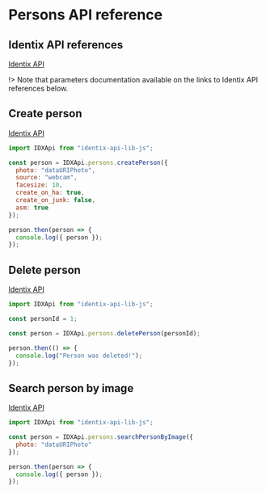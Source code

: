 # Persons API reference

## Identix API references

[Identix API](https://kb.identix.one/#/personas)

!> Note that parameters documentation available on the links to Identix API references below.

## Create person

[Identix API](https://kb.identix.one/#/personas?id=persona-creation-with-an-image)

```js
import IDXApi from "identix-api-lib-js";

const person = IDXApi.persons.createPerson({
  photo: "dataURIPhoto",
  source: "webcam",
  facesize: 10,
  create_on_ha: true,
  create_on_junk: false,
  asm: true
});

person.then(person => {
  console.log({ person });
});
```

## Delete person

[Identix API](https://kb.identix.one/#/personas?id=persona-removal-from-the-database)

```js
import IDXApi from "identix-api-lib-js";

const personId = 1;

const person = IDXApi.persons.deletePerson(personId);

person.then(() => {
  console.log("Person was deleted!");
});
```

## Search person by image

[Identix API](https://kb.identix.one/#/personas?id=persona-search-by-image)

```js
import IDXApi from "identix-api-lib-js";

const person = IDXApi.persons.searchPersonByImage({
  photo: "dataURIPhoto"
});

person.then(person => {
  console.log({ person });
});
```
